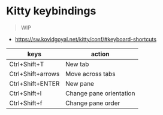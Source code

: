 # Kitty keybindings

> WIP

- https://sw.kovidgoyal.net/kitty/conf/#keyboard-shortcuts

| keys  | action
| ---   | ---
| Ctrl+Shift+T      | New tab
| Ctrl+Shift+arrows | Move across tabs
| Ctrl+Shift+ENTER  | New pane
| Ctrl+Shift+l      | Change pane orientation
| Ctrl+Shift+f      | Change pane order
